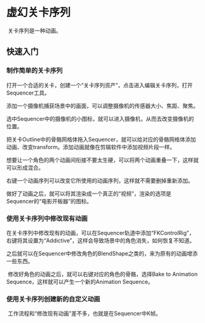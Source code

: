 # 虚幻关卡序列

​	关卡序列是一种动画。

## 快速入门

### 制作简单的关卡序列

​	打开一个合适的关卡，创建一个“关卡序列资产”，点击进入编辑关卡序列，打开Sequencer工具。

​	添加一个摄像机捕获场景中的画面，可以调整摄像机的传感器大小、焦距、聚焦。

​	选中Sequencer中的摄像机的小图标，就可以进入摄像机，从而去改变摄像机的位置。

​	把关卡Outline中的骨骼网格体拖入Sequencer，就可以给对应的骨骼网格体添加动画、改变transform。添加动画就像在剪辑软件中添加视频片段一样。

​	想要让一个角色的两个动画间衔接不要太生硬，可以将两个动画重叠一下，这样就可以形成混合。

​	右键一个动画序列可以改变它所使用的动画序列，这样就不需要删掉重新添加。

​	做好了动画之后，就可以将其渲染成一个真正的“视频”，渲染的选项是Sequencer的“电影开板器”的图标。

### 使用关卡序列中修改现有动画

​	在关卡序列中修改现有的动画，可以在Sequencer轨道中添加“FKControlRig”，右键将其设置为“Addictive”，这样会导致场景中的角色消失，如何恢复不知道。

​	之后就可以在Sequencer中修改角色的BlendShape之类的，来为原有的动画增添一些东西。

​	修改好角色的动画之后，就可以右键对应的角色的骨骼，选择Bake to Animation Sequence，这样就可以产生一个新的Animation Sequence。

### 使用关卡序列创建新的自定义动画

​	工作流程和“修改现有动画”差不多，也就是在Sequencer中K帧。



